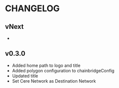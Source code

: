 # CHANGELOG

## vNext

-

## v0.3.0

- Added home path to logo and title
- Added polygon configuration to chainbridgeConfig
- Updated title
- Set Cere Network as Destination Network
